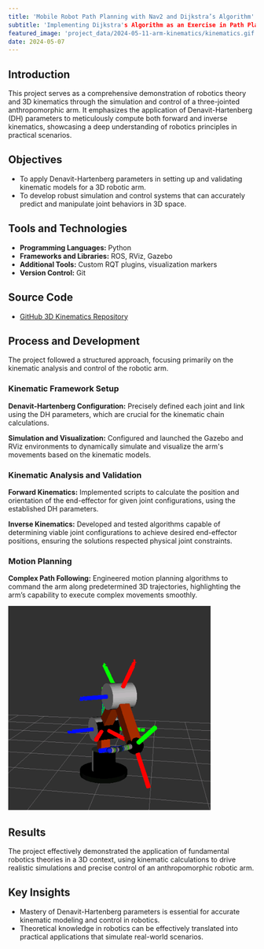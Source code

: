 ```yaml
---
title: 'Mobile Robot Path Planning with Nav2 and Dijkstra’s Algorithm'
subtitle: 'Implementing Dijkstra's Algorithm as an Exercise in Path Planning'
featured_image: 'project_data/2024-05-11-arm-kinematics/kinematics.gif'
date: 2024-05-07
---
```


## Introduction
This project serves as a comprehensive demonstration of robotics theory and 3D kinematics through the simulation and control of a three-jointed anthropomorphic arm. It emphasizes the application of Denavit-Hartenberg (DH) parameters to meticulously compute both forward and inverse kinematics, showcasing a deep understanding of robotics principles in practical scenarios.

## Objectives
- To apply Denavit-Hartenberg parameters in setting up and validating kinematic models for a 3D robotic arm.
- To develop robust simulation and control systems that can accurately predict and manipulate joint behaviors in 3D space.

## Tools and Technologies

- **Programming Languages:** Python
- **Frameworks and Libraries:** ROS, RViz, Gazebo
- **Additional Tools:** Custom RQT plugins, visualization markers
- **Version Control:** Git

## Source Code
- [GitHub 3D Kinematics Repository](https://github.com/MiguelSolisSegura/arm_kinematics)

## Process and Development
The project followed a structured approach, focusing primarily on the kinematic analysis and control of the robotic arm.

### Kinematic Framework Setup
**Denavit-Hartenberg Configuration:** Precisely defined each joint and link using the DH parameters, which are crucial for the kinematic chain calculations.

**Simulation and Visualization:** Configured and launched the Gazebo and RViz environments to dynamically simulate and visualize the arm's movements based on the kinematic models.

### Kinematic Analysis and Validation
**Forward Kinematics:** Implemented scripts to calculate the position and orientation of the end-effector for given joint configurations, using the established DH parameters.

**Inverse Kinematics:** Developed and tested algorithms capable of determining viable joint configurations to achieve desired end-effector positions, ensuring the solutions respected physical joint constraints.

### Motion Planning
**Complex Path Following:** Engineered motion planning algorithms to command the arm along predetermined 3D trajectories, highlighting the arm’s capability to execute complex movements smoothly.

![](/project_data/2024-05-11-arm-kinematics/kinematics.gif)

## Results
The project effectively demonstrated the application of fundamental robotics theories in a 3D context, using kinematic calculations to drive realistic simulations and precise control of an anthropomorphic robotic arm.

## Key Insights
- Mastery of Denavit-Hartenberg parameters is essential for accurate kinematic modeling and control in robotics.
- Theoretical knowledge in robotics can be effectively translated into practical applications that simulate real-world scenarios.